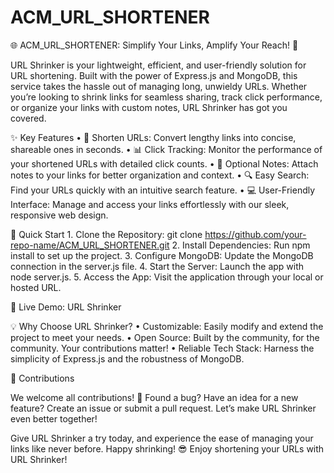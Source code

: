 # ACM_URL_SHORTENER

🌐 ACM_URL_SHORTENER: Simplify Your Links, Amplify Your Reach! 🚀

URL Shrinker is your lightweight, efficient, and user-friendly solution for URL shortening. Built with the power of Express.js and MongoDB, this service takes the hassle out of managing long, unwieldy URLs. Whether you’re looking to shrink links for seamless sharing, track click performance, or organize your links with custom notes, URL Shrinker has got you covered.

✨ Key Features
	•	🔗 Shorten URLs: Convert lengthy links into concise, shareable ones in seconds.
	•	📊 Click Tracking: Monitor the performance of your shortened URLs with detailed click counts.
	•	📝 Optional Notes: Attach notes to your links for better organization and context.
	•	🔍 Easy Search: Find your URLs quickly with an intuitive search feature.
	•	💻 User-Friendly Interface: Manage and access your links effortlessly with our sleek, responsive web design.

🚀 Quick Start
	1.	Clone the Repository: git clone https://github.com/your-repo-name/ACM_URL_SHORTENER.git
	2.	Install Dependencies: Run npm install to set up the project.
	3.	Configure MongoDB: Update the MongoDB connection in the server.js file.
	4.	Start the Server: Launch the app with node server.js.
	5.	Access the App: Visit the application through your local or hosted URL.

🔗 Live Demo: URL Shrinker

💡 Why Choose URL Shrinker?
	•	Customizable: Easily modify and extend the project to meet your needs.
	•	Open Source: Built by the community, for the community. Your contributions matter!
	•	Reliable Tech Stack: Harness the simplicity of Express.js and the robustness of MongoDB.

🤝 Contributions

We welcome all contributions! 💪 Found a bug? Have an idea for a new feature? Create an issue or submit a pull request. Let’s make URL Shrinker even better together!

Give URL Shrinker a try today, and experience the ease of managing your links like never before. Happy shrinking! 😎
Enjoy shortening your URLs with URL Shrinker!
